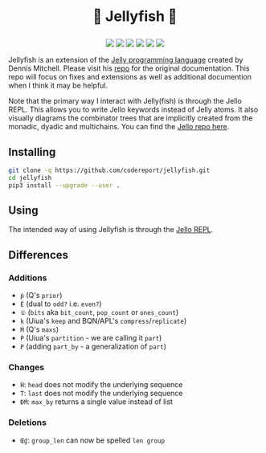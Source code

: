 # <p align="center">🪼 Jellyfish 🪼</p>

<p align="center">
    <a href="https://github.com/codereport/jellyfish/issues" alt="contributions welcome">
        <img src="https://img.shields.io/badge/contributions-welcome-brightgreen.svg?style=flat" /></a>
    <a href="https://lbesson.mit-license.org/" alt="MIT license">
        <img src="https://img.shields.io/badge/License-MIT-blue.svg" /></a>
    <a href="https://www.python.org/">
        <img src="https://img.shields.io/badge/Python-3-ff69b4.svg"/></a>
    <a href="https://github.com/codereport?tab=followers" alt="GitHub followers">
        <img src="https://img.shields.io/github/followers/codereport.svg?style=social&label=Follow" /></a>
    <a href="https://GitHub.com/codereport/jellyfish/stargazers/" alt="GitHub stars">
        <img src="https://img.shields.io/github/stars/codereport/jellyfish.svg?style=social&label=Star" /></a>
    <a href="https://twitter.com/code_report" alt="Twitter">
        <img src="https://img.shields.io/twitter/follow/code_report.svg?style=social&label=@code_report" /></a>
</p>

Jellyfish is an extension of the [Jelly programming language](https://github.com/DennisMitchell/jellylanguage/) created by Dennis Mitchell. Please visit his [repo](https://github.com/DennisMitchell/jellylanguage/) for the original documentation. This repo will focus on fixes and extensions as well as additional documention when I think it may be helpful.

Note that the primary way I interact with Jelly(fish) is through the Jello REPL. This allows you to write Jello keywords instead of Jelly atoms. It also visually diagrams the combinator trees that are implicitly created from the monadic, dyadic and multichains. You can find the [Jello repo here](https://github.com/codereport/jello/).

## Installing

```bash
git clone -q https://github.com/codereport/jellyfish.git
cd jellyfish
pip3 install --upgrade --user .
```

## Using

The intended way of using Jellyfish is through the [Jello REPL](https://github.com/codereport/jello/).

## Differences

### Additions

* `ṕ` (Q's `prior`)
* `É` (dual to `odd?` i.e. `even?`)
* `①` (`bits` aka `bit_count`, `pop_count` or `ones_count`)
* `ḳ` (Uiua's `keep` and BQN/APL's `compress`/`replicate`)
* `Ḿ` (Q's `maxs`)
* `Ṕ` (Uiua's `partition` - we are calling it `part`)
* `Ꝑ` (adding `part_by` - a generalization of `part`)

### Changes

* `Ḣ`: `head` does not modify the underlying sequence
* `Ṫ`: `last` does not modify the underlying sequence
* `ÐṀ`: `max_by` returns a single value instead of list

### Deletions
* `Œɠ`: `group_len` can now be spelled `len group`
